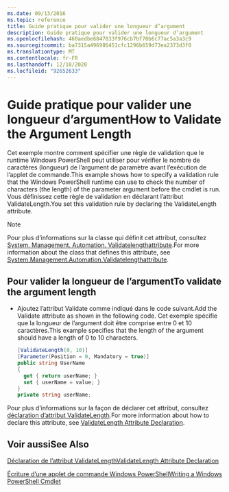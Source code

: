 ```yaml
---
ms.date: 09/13/2016
ms.topic: reference
title: Guide pratique pour valider une longueur d’argument
description: Guide pratique pour valider une longueur d’argument
ms.openlocfilehash: 460aedbe6847033f976cb7bf70b6c77ac5a3a3c9
ms.sourcegitcommit: ba7315a496986451cfc1296b659d73ea2373d3f0
ms.translationtype: MT
ms.contentlocale: fr-FR
ms.lasthandoff: 12/10/2020
ms.locfileid: "92652633"
---
```

# <a name="how-to-validate-the-argument-length"></a><span data-ttu-id="0bc2c-103">Guide pratique pour valider une longueur d’argument</span><span class="sxs-lookup"><span data-stu-id="0bc2c-103">How to Validate the Argument Length</span></span>

<span data-ttu-id="0bc2c-104">Cet exemple montre comment spécifier une règle de validation que le runtime Windows PowerShell peut utiliser pour vérifier le nombre de caractères (longueur) de l’argument de paramètre avant l’exécution de l’applet de commande.</span><span class="sxs-lookup"><span data-stu-id="0bc2c-104">This example shows how to specify a validation rule that the Windows PowerShell runtime can use to check the number of characters (the length) of the parameter argument before the cmdlet is run.</span></span> <span data-ttu-id="0bc2c-105">Vous définissez cette règle de validation en déclarant l’attribut ValidateLength.</span><span class="sxs-lookup"><span data-stu-id="0bc2c-105">You set this validation rule by declaring the ValidateLength attribute.</span></span>

> [!NOTE]
> <span data-ttu-id="0bc2c-106">Pour plus d’informations sur la classe qui définit cet attribut, consultez [System. Management. Automation. Validatelengthattribute](/dotnet/api/System.Management.Automation.ValidateLengthAttribute).</span><span class="sxs-lookup"><span data-stu-id="0bc2c-106">For more information about the class that defines this attribute, see [System.Management.Automation.Validatelengthattribute](/dotnet/api/System.Management.Automation.ValidateLengthAttribute).</span></span>

## <a name="to-validate-the-argument-length"></a><span data-ttu-id="0bc2c-107">Pour valider la longueur de l’argument</span><span class="sxs-lookup"><span data-stu-id="0bc2c-107">To validate the argument length</span></span>

- <span data-ttu-id="0bc2c-108">Ajoutez l’attribut Validate comme indiqué dans le code suivant.</span><span class="sxs-lookup"><span data-stu-id="0bc2c-108">Add the Validate attribute as shown in the following code.</span></span> <span data-ttu-id="0bc2c-109">Cet exemple spécifie que la longueur de l’argument doit être comprise entre 0 et 10 caractères.</span><span class="sxs-lookup"><span data-stu-id="0bc2c-109">This example specifies that the length of the argument should have a length of 0 to 10 characters.</span></span>

    ```csharp
    [ValidateLength(0, 10)]
    [Parameter(Position = 0, Mandatory = true)]
    public string UserName
    {
      get { return userName; }
      set { userName = value; }
    }
    private string userName;
    ```

<span data-ttu-id="0bc2c-110">Pour plus d’informations sur la façon de déclarer cet attribut, consultez [déclaration d’attribut ValidateLength](./validatelength-attribute-declaration.md).</span><span class="sxs-lookup"><span data-stu-id="0bc2c-110">For more information about how to declare this attribute, see [ValidateLength Attribute Declaration](./validatelength-attribute-declaration.md).</span></span>

## <a name="see-also"></a><span data-ttu-id="0bc2c-111">Voir aussi</span><span class="sxs-lookup"><span data-stu-id="0bc2c-111">See Also</span></span>

[<span data-ttu-id="0bc2c-112">Déclaration de l’attribut ValidateLength</span><span class="sxs-lookup"><span data-stu-id="0bc2c-112">ValidateLength Attribute Declaration</span></span>](./validatelength-attribute-declaration.md)

[<span data-ttu-id="0bc2c-113">Écriture d’une applet de commande Windows PowerShell</span><span class="sxs-lookup"><span data-stu-id="0bc2c-113">Writing a Windows PowerShell Cmdlet</span></span>](./writing-a-windows-powershell-cmdlet.md)
